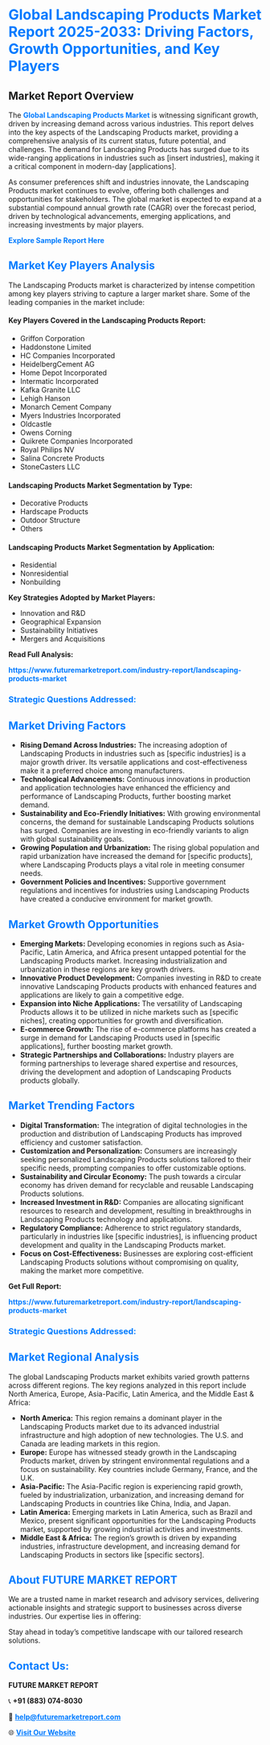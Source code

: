 <h1 style="color: #007BFF;">Global Landscaping Products Market Report 2025-2033: Driving Factors, Growth Opportunities, and Key Players</h1>

<section id="overview">
<h2>Market Report Overview</h2>
<p>The <a href="https://www.futuremarketreport.com/industry-report/landscaping-products-market" style="color: #007BFF; text-decoration: none;"><strong>Global Landscaping Products Market</strong></a> is witnessing significant growth, driven by increasing demand across various industries. This report delves into the key aspects of the Landscaping Products market, providing a comprehensive analysis of its current status, future potential, and challenges. The demand for Landscaping Products has surged due to its wide-ranging applications in industries such as [insert industries], making it a critical component in modern-day [applications].</p>
<p>As consumer preferences shift and industries innovate, the Landscaping Products market continues to evolve, offering both challenges and opportunities for stakeholders. The global market is expected to expand at a substantial compound annual growth rate (CAGR) over the forecast period, driven by technological advancements, emerging applications, and increasing investments by major players.</p>
</section>

<section id="overview">
<p><a href="https://www.futuremarketreport.com/request-sample/reportId=53277" style="color: #007BFF; text-decoration: none;"><strong>Explore Sample Report Here</strong></a></p>
</section>

<section id="key-players">
<h2 style="color: #007BFF;">Market Key Players Analysis</h2>
<p>The Landscaping Products market is characterized by intense competition among key players striving to capture a larger market share. Some of the leading companies in the market include:</p>
<h4>Key Players Covered in the Landscaping Products Report:</h4>
<ul><li>Griffon Corporation</li><li>Haddonstone Limited</li><li>HC Companies Incorporated</li><li>HeidelbergCement AG</li><li>Home Depot Incorporated</li><li>Intermatic Incorporated</li><li>Kafka Granite LLC</li><li>Lehigh Hanson</li><li>Monarch Cement Company</li><li>Myers Industries Incorporated</li><li>Oldcastle</li><li>Owens Corning</li><li>Quikrete Companies Incorporated</li><li>Royal Philips NV</li><li>Salina Concrete Products</li><li>StoneCasters LLC</li></ul>
<h4>Landscaping Products Market Segmentation by Type:</h4>
<ul><li>Decorative Products</li><li>Hardscape Products</li><li>Outdoor Structure</li><li>Others</li></ul>

<h4>Landscaping Products Market Segmentation by Application:</h4>
<ul><li>Residential</li><li>Nonresidential</li><li>Nonbuilding</li></ul>
<p><strong>Key Strategies Adopted by Market Players:</strong></p>
<ul>
<li>Innovation and R&D</li>
<li>Geographical Expansion</li>
<li>Sustainability Initiatives</li>
<li>Mergers and Acquisitions</li>
</ul>
</section>

<section>
<p><strong>Read Full Analysis: </strong></p><a href="https://www.futuremarketreport.com/industry-report/landscaping-products-market" style="color: #007BFF; text-decoration: none;"><strong>https://www.futuremarketreport.com/industry-report/landscaping-products-market</strong></a>
<h3 style="color: #007BFF;">Strategic Questions Addressed:</h3>
</section>

<section id="driving-factors">
<h2 style="color: #007BFF;">Market Driving Factors</h2>
<ul>
<li><strong>Rising Demand Across Industries:</strong> The increasing adoption of Landscaping Products in industries such as [specific industries] is a major growth driver. Its versatile applications and cost-effectiveness make it a preferred choice among manufacturers.</li>
<li><strong>Technological Advancements:</strong> Continuous innovations in production and application technologies have enhanced the efficiency and performance of Landscaping Products, further boosting market demand.</li>
<li><strong>Sustainability and Eco-Friendly Initiatives:</strong> With growing environmental concerns, the demand for sustainable Landscaping Products solutions has surged. Companies are investing in eco-friendly variants to align with global sustainability goals.</li>
<li><strong>Growing Population and Urbanization:</strong> The rising global population and rapid urbanization have increased the demand for [specific products], where Landscaping Products plays a vital role in meeting consumer needs.</li>
<li><strong>Government Policies and Incentives:</strong> Supportive government regulations and incentives for industries using Landscaping Products have created a conducive environment for market growth.</li>
</ul>
</section>

<section id="growth-opportunities">
<h2 style="color: #007BFF;">Market Growth Opportunities</h2>
<ul>
<li><strong>Emerging Markets:</strong> Developing economies in regions such as Asia-Pacific, Latin America, and Africa present untapped potential for the Landscaping Products market. Increasing industrialization and urbanization in these regions are key growth drivers.</li>
<li><strong>Innovative Product Development:</strong> Companies investing in R&D to create innovative Landscaping Products products with enhanced features and applications are likely to gain a competitive edge.</li>
<li><strong>Expansion into Niche Applications:</strong> The versatility of Landscaping Products allows it to be utilized in niche markets such as [specific niches], creating opportunities for growth and diversification.</li>
<li><strong>E-commerce Growth:</strong> The rise of e-commerce platforms has created a surge in demand for Landscaping Products used in [specific applications], further boosting market growth.</li>
<li><strong>Strategic Partnerships and Collaborations:</strong> Industry players are forming partnerships to leverage shared expertise and resources, driving the development and adoption of Landscaping Products products globally.</li>
</ul>
</section>

<section id="trending-factors">
<h2 style="color: #007BFF;">Market Trending Factors</h2>
<ul>
<li><strong>Digital Transformation:</strong> The integration of digital technologies in the production and distribution of Landscaping Products has improved efficiency and customer satisfaction.</li>
<li><strong>Customization and Personalization:</strong> Consumers are increasingly seeking personalized Landscaping Products solutions tailored to their specific needs, prompting companies to offer customizable options.</li>
<li><strong>Sustainability and Circular Economy:</strong> The push towards a circular economy has driven demand for recyclable and reusable Landscaping Products solutions.</li>
<li><strong>Increased Investment in R&D:</strong> Companies are allocating significant resources to research and development, resulting in breakthroughs in Landscaping Products technology and applications.</li>
<li><strong>Regulatory Compliance:</strong> Adherence to strict regulatory standards, particularly in industries like [specific industries], is influencing product development and quality in the Landscaping Products market.</li>
<li><strong>Focus on Cost-Effectiveness:</strong> Businesses are exploring cost-efficient Landscaping Products solutions without compromising on quality, making the market more competitive.</li>
</ul>
</section>

<section>
<p><strong>Get Full Report: </strong></p><a href="https://www.futuremarketreport.com/industry-report/landscaping-products-market" style="color: #007BFF; text-decoration: none;"><strong>https://www.futuremarketreport.com/industry-report/landscaping-products-market</strong></a>
<h3 style="color: #007BFF;">Strategic Questions Addressed:</h3>
</section>


<section id="regional-analysis">
<h2 style="color: #007BFF;">Market Regional Analysis</h2>
<p>The global Landscaping Products market exhibits varied growth patterns across different regions. The key regions analyzed in this report include North America, Europe, Asia-Pacific, Latin America, and the Middle East & Africa:</p>
<ul>
<li><strong>North America:</strong> This region remains a dominant player in the Landscaping Products market due to its advanced industrial infrastructure and high adoption of new technologies. The U.S. and Canada are leading markets in this region.</li>
<li><strong>Europe:</strong> Europe has witnessed steady growth in the Landscaping Products market, driven by stringent environmental regulations and a focus on sustainability. Key countries include Germany, France, and the U.K.</li>
<li><strong>Asia-Pacific:</strong> The Asia-Pacific region is experiencing rapid growth, fueled by industrialization, urbanization, and increasing demand for Landscaping Products in countries like China, India, and Japan.</li>
<li><strong>Latin America:</strong> Emerging markets in Latin America, such as Brazil and Mexico, present significant opportunities for the Landscaping Products market, supported by growing industrial activities and investments.</li>
<li><strong>Middle East & Africa:</strong> The region’s growth is driven by expanding industries, infrastructure development, and increasing demand for Landscaping Products in sectors like [specific sectors].</li>
</ul>
</section>

<footer>
<h2 style="color: #007BFF;">About FUTURE MARKET REPORT</h2>
<p>We are a trusted name in market research and advisory services, delivering actionable insights and strategic support to businesses across diverse industries. Our expertise lies in offering:</p>

<p>Stay ahead in today’s competitive landscape with our tailored research solutions.</p>

<h2 style="color: #007BFF;">Contact Us:</h2>
<p><strong>FUTURE MARKET REPORT</strong></p>
<p>📞 <strong>+91 (883) 074-8030</strong></p>
<p>📧 <strong><a href="mailto:help@futuremarketreport.com" style="color: #007BFF;">help@futuremarketreport.com</a></strong></p>
<p>🌐 <strong><a href="https://www.futuremarketreport.com/" style="color: #007BFF;">Visit Our Website</a></strong></p>
</footer>